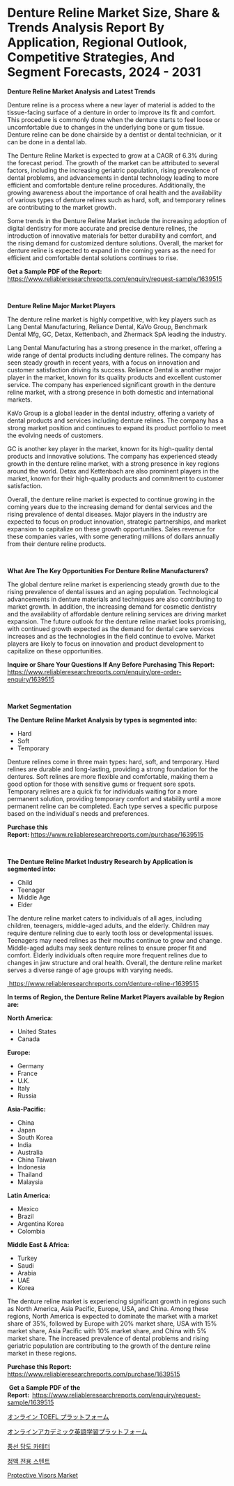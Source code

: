 <p><h1>Denture Reline Market Size, Share & Trends Analysis Report By Application, Regional Outlook, Competitive Strategies, And Segment Forecasts, 2024 - 2031</h1></p><p><strong>Denture Reline Market Analysis and Latest Trends</strong></p>
<p><p>Denture reline is a process where a new layer of material is added to the tissue-facing surface of a denture in order to improve its fit and comfort. This procedure is commonly done when the denture starts to feel loose or uncomfortable due to changes in the underlying bone or gum tissue. Denture reline can be done chairside by a dentist or dental technician, or it can be done in a dental lab.</p><p>The Denture Reline Market is expected to grow at a CAGR of 6.3% during the forecast period. The growth of the market can be attributed to several factors, including the increasing geriatric population, rising prevalence of dental problems, and advancements in dental technology leading to more efficient and comfortable denture reline procedures. Additionally, the growing awareness about the importance of oral health and the availability of various types of denture relines such as hard, soft, and temporary relines are contributing to the market growth.</p><p>Some trends in the Denture Reline Market include the increasing adoption of digital dentistry for more accurate and precise denture relines, the introduction of innovative materials for better durability and comfort, and the rising demand for customized denture solutions. Overall, the market for denture reline is expected to expand in the coming years as the need for efficient and comfortable dental solutions continues to rise.</p></p>
<p><strong>Get a Sample PDF of the Report:&nbsp;</strong> <a href="https://www.reliableresearchreports.com/enquiry/request-sample/1639515">https://www.reliableresearchreports.com/enquiry/request-sample/1639515</a></p>
<p>&nbsp;</p>
<p><strong>Denture Reline Major Market Players</strong></p>
<p><p>The denture reline market is highly competitive, with key players such as Lang Dental Manufacturing, Reliance Dental, KaVo Group, Benchmark Dental Mfg, GC, Detax, Kettenbach, and Zhermack SpA leading the industry. </p><p>Lang Dental Manufacturing has a strong presence in the market, offering a wide range of dental products including denture relines. The company has seen steady growth in recent years, with a focus on innovation and customer satisfaction driving its success. Reliance Dental is another major player in the market, known for its quality products and excellent customer service. The company has experienced significant growth in the denture reline market, with a strong presence in both domestic and international markets.</p><p>KaVo Group is a global leader in the dental industry, offering a variety of dental products and services including denture relines. The company has a strong market position and continues to expand its product portfolio to meet the evolving needs of customers. </p><p>GC is another key player in the market, known for its high-quality dental products and innovative solutions. The company has experienced steady growth in the denture reline market, with a strong presence in key regions around the world. Detax and Kettenbach are also prominent players in the market, known for their high-quality products and commitment to customer satisfaction.</p><p>Overall, the denture reline market is expected to continue growing in the coming years due to the increasing demand for dental services and the rising prevalence of dental diseases. Major players in the industry are expected to focus on product innovation, strategic partnerships, and market expansion to capitalize on these growth opportunities. Sales revenue for these companies varies, with some generating millions of dollars annually from their denture reline products.</p></p>
<p>&nbsp;</p>
<p><strong>What Are The Key Opportunities For Denture Reline Manufacturers?</strong></p>
<p><p>The global denture reline market is experiencing steady growth due to the rising prevalence of dental issues and an aging population. Technological advancements in denture materials and techniques are also contributing to market growth. In addition, the increasing demand for cosmetic dentistry and the availability of affordable denture relining services are driving market expansion. The future outlook for the denture reline market looks promising, with continued growth expected as the demand for dental care services increases and as the technologies in the field continue to evolve. Market players are likely to focus on innovation and product development to capitalize on these opportunities.</p></p>
<p><strong>Inquire or Share Your Questions If Any Before Purchasing This Report:</strong> <a href="https://www.reliableresearchreports.com/enquiry/pre-order-enquiry/1639515">https://www.reliableresearchreports.com/enquiry/pre-order-enquiry/1639515</a></p>
<p>&nbsp;</p>
<p><strong>Market Segmentation</strong></p>
<p><strong>The Denture Reline Market Analysis by types is segmented into:</strong></p>
<p><ul><li>Hard</li><li>Soft</li><li>Temporary</li></ul></p>
<p><p>Denture relines come in three main types: hard, soft, and temporary. Hard relines are durable and long-lasting, providing a strong foundation for the dentures. Soft relines are more flexible and comfortable, making them a good option for those with sensitive gums or frequent sore spots. Temporary relines are a quick fix for individuals waiting for a more permanent solution, providing temporary comfort and stability until a more permanent reline can be completed. Each type serves a specific purpose based on the individual's needs and preferences.</p></p>
<p><strong>Purchase this Report:&nbsp;</strong><a href="https://www.reliableresearchreports.com/purchase/1639515">https://www.reliableresearchreports.com/purchase/1639515</a></p>
<p>&nbsp;</p>
<p><strong>The Denture Reline Market Industry Research by Application is segmented into:</strong></p>
<p><ul><li>Child</li><li>Teenager</li><li>Middle Age</li><li>Elder</li></ul></p>
<p><p>The denture reline market caters to individuals of all ages, including children, teenagers, middle-aged adults, and the elderly. Children may require denture relining due to early tooth loss or developmental issues. Teenagers may need relines as their mouths continue to grow and change. Middle-aged adults may seek denture relines to ensure proper fit and comfort. Elderly individuals often require more frequent relines due to changes in jaw structure and oral health. Overall, the denture reline market serves a diverse range of age groups with varying needs.</p></p>
<p><a href="https://www.reliableresearchreports.com/denture-reline-r1639515">&nbsp;https://www.reliableresearchreports.com/denture-reline-r1639515</a></p>
<p><strong>In terms of Region, the Denture Reline Market Players available by Region are:</strong></p>
<p>
    <p> <strong> North America: </strong>
        <ul>
            <li>United States</li>
            <li>Canada</li>
        </ul>
        </p> 
    <p> <strong> Europe: </strong>
        <ul>
            <li>Germany</li>
            <li>France</li>
            <li>U.K.</li>
            <li>Italy</li>
            <li>Russia</li>
        </ul>
        </p> 
    <p> <strong> Asia-Pacific: </strong>
        <ul>
            <li>China</li>
            <li>Japan</li>
            <li>South Korea</li>
            <li>India</li>
            <li>Australia</li>
            <li>China Taiwan</li>
            <li>Indonesia</li>
            <li>Thailand</li>
            <li>Malaysia</li>
        </ul>
        </p> 
    <p> <strong> Latin America: </strong>
        <ul>
            <li>Mexico</li>
            <li>Brazil</li>
            <li>Argentina Korea</li>
            <li>Colombia</li>
        </ul>
        </p> 
    <p> <strong> Middle East & Africa: </strong>
        <ul>
            <li>Turkey</li>
            <li>Saudi</li>
            <li>Arabia</li>
            <li>UAE</li>
            <li>Korea</li>
        </ul>
    </p>
    </p>
<p><p>The denture reline market is experiencing significant growth in regions such as North America, Asia Pacific, Europe, USA, and China. Among these regions, North America is expected to dominate the market with a market share of 35%, followed by Europe with 20% market share, USA with 15% market share, Asia Pacific with 10% market share, and China with 5% market share. The increased prevalence of dental problems and rising geriatric population are contributing to the growth of the denture reline market in these regions.</p></p>
<p><strong>Purchase this Report: </strong><a href="https://www.reliableresearchreports.com/purchase/1639515">https://www.reliableresearchreports.com/purchase/1639515</a></p>
<p>&nbsp;<strong>Get a Sample PDF of the Report:&nbsp;&nbsp;</strong><a href="https://www.reliableresearchreports.com/enquiry/request-sample/1639515">https://www.reliableresearchreports.com/enquiry/request-sample/1639515</a></p>
<p><strong></strong></p>
<p><p><a href="https://github.com/BoydYundt1/Market-Research-Report-List-1/blob/main/2151311143590.md">オンライン TOEFL プラットフォーム</a></p><p><a href="https://github.com/JessKilback/Market-Research-Report-List-1/blob/main/8093213143591.md">オンラインアカデミック英語学習プラットフォーム</a></p><p><a href="https://github.com/WilburKihn5676/Market-Research-Report-List-2/blob/main/9592324151319.md">풍선 담도 카테터</a></p><p><a href="https://github.com/wallacBahrtyinger567686/Market-Research-Report-List-2/blob/main/3952472151320.md">정맥 전용 스텐트</a></p><p><a href="https://github.com/caominhtri712020/Market-Research-Report-List-1/blob/main/protective-visors-market.md">Protective Visors Market</a></p></p>